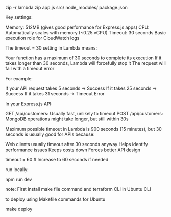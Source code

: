 zip -r lambda.zip app.js src/ node_modules/ package.json



Key settings:

Memory: 512MB (gives good performance for Express.js apps)
CPU: Automatically scales with memory (~0.25 vCPU)
Timeout: 30 seconds
Basic execution role for CloudWatch logs




The timeout = 30 setting in Lambda means:

Your function has a maximum of 30 seconds to complete its execution
If it takes longer than 30 seconds, Lambda will forcefully stop it
The request will fail with a timeout error

For example:

If your API request takes 5 seconds → Success
If it takes 25 seconds → Success
If it takes 31 seconds → Timeout Error

In your Express.js API:

GET /api/customers: Usually fast, unlikely to timeout
POST /api/customers: MongoDB operations might take longer, but still within 30s

Maximum possible timeout in Lambda is 900 seconds (15 minutes), but 30 seconds is usually good for APIs because:

Web clients usually timeout after 30 seconds anyway
Helps identify performance issues
Keeps costs down
Forces better API design

timeout = 60  # Increase to 60 seconds if needed



run locally:

npm run dev



note: First install make file command and terraform CLI in Ubuntu CLI

to deploy using Makefile commands for Ubuntu

make deploy